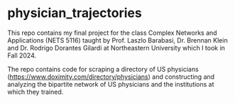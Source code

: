 # physician_trajectories

This repo contains my final project for the class Complex Networks and Applications (NETS 5116) taught by Prof. Laszlo Barabasi, Dr. Brennan Klein and Dr. Rodrigo Dorantes Gilardi at Northeastern University which I took in Fall 2024.

The repo contains code for scraping a directory of US physicians (https://www.doximity.com/directory/physicians) and constructing and analyzing the bipartite network of US physicians and the institutions at which they trained.